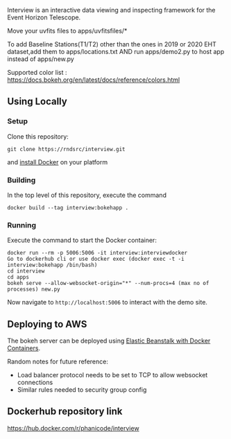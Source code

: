 Interview is an interactive data viewing and inspecting framework for the Event Horizon Telescope.

Move your uvfits files to apps/uvfitsfiles/*

To add Baseline Stations(T1/T2) other than the ones in 2019 or 2020 EHT dataset,add them to apps/locations.txt
AND run apps/demo2.py to host app instead of apps/new.py

Supported color list : https://docs.bokeh.org/en/latest/docs/reference/colors.html



## Using Locally

### Setup

Clone this repository:
```
git clone https://rndsrc/interview.git
```
and [install Docker](https://docs.docker.com/install/) on your platform

### Building 

In the top level of this repository, execute the command
```
docker build --tag interview:bokehapp .
```

### Running

Execute the command to start the Docker container:
```
docker run --rm -p 5006:5006 -it interview:interviewdocker
Go to dockerhub cli or use docker exec (docker exec -t -i interview:bokehapp /bin/bash)
cd interview
cd apps
bokeh serve --allow-websocket-origin="*" --num-procs=4 (max no of processes) new.py
```
Now navigate to ``http://localhost:5006`` to interact with the demo site. 

## Deploying to AWS
The bokeh server can be deployed using [Elastic Beanstalk with Docker Containers](https://docs.aws.amazon.com/elasticbeanstalk/latest/dg/create_deploy_docker.html). 

Random notes for future reference:

* Load balancer protocol needs to be set to TCP to allow websocket connections
* Similar rules needed to security group config
## Dockerhub repository link
https://hub.docker.com/r/phanicode/interview

